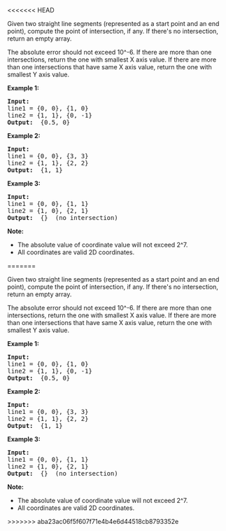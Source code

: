 <<<<<<< HEAD
<p>Given two straight line segments (represented as a start point and an end point), compute the point of intersection, if any. If there&#39;s no intersection, return an empty array.</p>
The absolute error should not exceed 10^-6. If there are more than one intersections, return the one with smallest X axis value. If there are more than one intersections that have same X axis value, return the one with smallest Y axis value.

<p><strong>Example 1: </strong></p>

<pre>
<strong>Input: </strong>
line1 = {0, 0}, {1, 0}
line2 = {1, 1}, {0, -1}
<strong>Output: </strong> {0.5, 0}
</pre>

<p><strong>Example 2: </strong></p>

<pre>
<strong>Input: </strong>
line1 = {0, 0}, {3, 3}
line2 = {1, 1}, {2, 2}
<strong>Output: </strong> {1, 1}
</pre>

<p><strong>Example 3: </strong></p>

<pre>
<strong>Input: </strong>
line1 = {0, 0}, {1, 1}
line2 = {1, 0}, {2, 1}
<strong>Output: </strong> {}  (no intersection)
</pre>

<p><strong>Note: </strong></p>

<ul>
	<li>The absolute value of coordinate value will not exceed 2^7.</li>
	<li>All coordinates are valid 2D coordinates.</li>
</ul>
=======
<p>Given two straight line segments (represented as a start point and an end point), compute the point of intersection, if any. If there&#39;s no intersection, return an empty array.</p>
The absolute error should not exceed 10^-6. If there are more than one intersections, return the one with smallest X axis value. If there are more than one intersections that have same X axis value, return the one with smallest Y axis value.

<p><strong>Example 1: </strong></p>

<pre>
<strong>Input: </strong>
line1 = {0, 0}, {1, 0}
line2 = {1, 1}, {0, -1}
<strong>Output: </strong> {0.5, 0}
</pre>

<p><strong>Example 2: </strong></p>

<pre>
<strong>Input: </strong>
line1 = {0, 0}, {3, 3}
line2 = {1, 1}, {2, 2}
<strong>Output: </strong> {1, 1}
</pre>

<p><strong>Example 3: </strong></p>

<pre>
<strong>Input: </strong>
line1 = {0, 0}, {1, 1}
line2 = {1, 0}, {2, 1}
<strong>Output: </strong> {}  (no intersection)
</pre>

<p><strong>Note: </strong></p>

<ul>
	<li>The absolute value of coordinate value will not exceed 2^7.</li>
	<li>All coordinates are valid 2D coordinates.</li>
</ul>
>>>>>>> aba23ac06f5f607f71e4b4e6d44518cb8793352e

